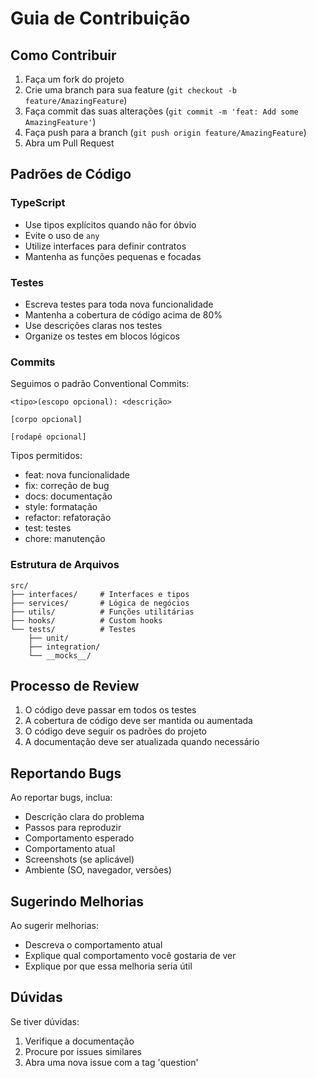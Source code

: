 # Guia de Contribuição

## Como Contribuir

1. Faça um fork do projeto
2. Crie uma branch para sua feature (`git checkout -b feature/AmazingFeature`)
3. Faça commit das suas alterações (`git commit -m 'feat: Add some AmazingFeature'`)
4. Faça push para a branch (`git push origin feature/AmazingFeature`)
5. Abra um Pull Request

## Padrões de Código

### TypeScript
- Use tipos explícitos quando não for óbvio
- Evite o uso de `any`
- Utilize interfaces para definir contratos
- Mantenha as funções pequenas e focadas

### Testes
- Escreva testes para toda nova funcionalidade
- Mantenha a cobertura de código acima de 80%
- Use descrições claras nos testes
- Organize os testes em blocos lógicos

### Commits
Seguimos o padrão Conventional Commits:

```
<tipo>(escopo opcional): <descrição>

[corpo opcional]

[rodapé opcional]
```

Tipos permitidos:
- feat: nova funcionalidade
- fix: correção de bug
- docs: documentação
- style: formatação
- refactor: refatoração
- test: testes
- chore: manutenção

### Estrutura de Arquivos
```
src/
├── interfaces/     # Interfaces e tipos
├── services/       # Lógica de negócios
├── utils/          # Funções utilitárias
├── hooks/          # Custom hooks
└── tests/          # Testes
    ├── unit/
    ├── integration/
    └── __mocks__/
```

## Processo de Review

1. O código deve passar em todos os testes
2. A cobertura de código deve ser mantida ou aumentada
3. O código deve seguir os padrões do projeto
4. A documentação deve ser atualizada quando necessário

## Reportando Bugs

Ao reportar bugs, inclua:
- Descrição clara do problema
- Passos para reproduzir
- Comportamento esperado
- Comportamento atual
- Screenshots (se aplicável)
- Ambiente (SO, navegador, versões)

## Sugerindo Melhorias

Ao sugerir melhorias:
- Descreva o comportamento atual
- Explique qual comportamento você gostaria de ver
- Explique por que essa melhoria seria útil

## Dúvidas

Se tiver dúvidas:
1. Verifique a documentação
2. Procure por issues similares
3. Abra uma nova issue com a tag 'question'